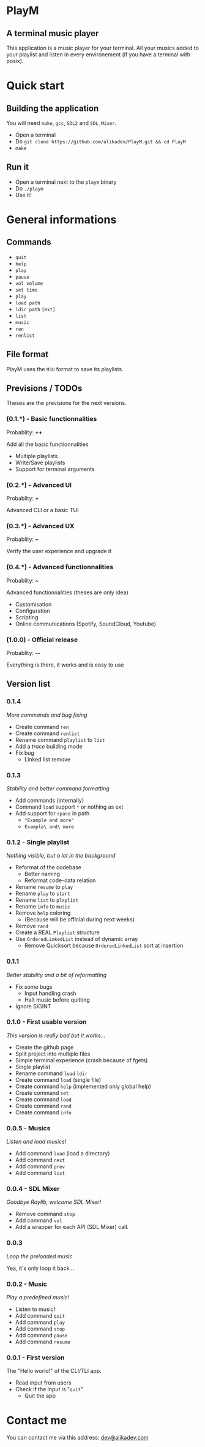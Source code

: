 # PlayM

## A terminal music player

This application is a music player for your terminal. All your musics added to your playlist and listen in every environement (if you have a terminal with posix).


<!-- ======================================== -->


# Quick start

## Building the application

You will need `make`, `gcc`, `SDL2` and `SDL_Mixer`.

- Open a terminal
- Do `git clone https://github.com/alikadev/PlayM.git && cd PlayM`
- `make`

## Run it

- Open a terminal next to the `playm` binary
- Do `./playm`
- Use it!

# General informations

## Commands

- `quit`
- `help`
- `play`
- `pause`
- `vol volume`
- `set time`
- `play`
- `load path`
- `ldir path` `[ext]`
- `list`
- `music`
- `ren`
- `renlist`

## File format

PlayM uses the `M3U` format to save its playlists.

<!-- ======================================== -->


## Previsions / TODOs

Theses are the previsions for the next versions.

### (0.1.\*) - Basic functionnalities

Probablity: __++__

Add all the basic functionnalities

- Multiple playlists
- Write/Save playlists
- Support for terminal arguments

### (0.2.\*) - Advanced UI

Probablity: __+__

Advanced CLI or a basic TUI

### (0.3.\*) - Advanced UX

Probablity: __~__

Verify the user experience and upgrade it

### (0.4.\*) - Advanced functionnalities

Probablity: __~__

Advanced functionnalities (theses are only idea)

- Customisation
- Configuration
- Scripting
- Online communications (Spotify, SoundCloud, Youtube)

### (1.0.0) - Official release

Probablity: __--__

Everything is there, it works and is easy to use


<!-- ======================================== -->


## Version list

### 0.1.4

_More commands and bug fixing_

- Create command `ren`
- Create command `renlist`
- Rename command `playlist` to `list`
- Add a _trace_ building mode
- Fix bug
  - Linked list remove

### 0.1.3

_Stability and better command formatting_

- Add commands (internally)
- Command `load` support `*` or nothing as ext
- Add support for `space` in path
  - `"Example and more"`
  - `Example\ and\ more`

### 0.1.2 - Single playlist

_Nothing visible, but a lot in the background_

- Reformat of the codebase
  - Better naming
  - Reformat code-data relation
- Rename `resume` to `play`
- Rename `play` to `start`
- Rename `list` to `playlist`
- Rename `info` to `music`
- Remove `help` coloring 
  - (Because will be official during next weeks)
- Remove `rand`
- Create a REAL `Playlist` structure
- Use `OrderedLinkedList` instead of dynamic array
  - Remove Quicksort because `OrderedLinkedList` sort at insertion

### 0.1.1

_Better stability and a bit of reformatting_

- Fix some bugs
  - Input handling crash
  - Halt music before quitting
- Ignore SIGINT

### 0.1.0 - First usable version

_This version is really bad but it works..._

- Create the github page
- Split project into multiple files
- Simple terminal experience (crash because of fgets)
- Single playlist
- Rename command `load` `ldir`
- Create command `load` (single file)
- Create command `help` (implemented only global help)
- Create command `set`
- Create command `load`
- Create command `rand`
- Create command `info`

### 0.0.5 - Musics

_Listen and load musics!_

- Add command `load` (load a directory)
- Add command `next`
- Add command `prev`
- Add command `list`

### 0.0.4 - SDL Mixer

_Goodbye Raylib, welcome SDL Mixer!_

- Remove command `stop`
- Add command `vol`
- Add a wrapper for each API (SDL Mixer) call.

### 0.0.3

_Loop the preloaded music_

Yea, it's only loop it back...

### 0.0.2 - Music

_Play a predefined music!_

- Listen to music!
- Add command `quit`
- Add command `play`
- Add command `stop`
- Add command `pause`
- Add command `resume`

### 0.0.1 - First version

The "Hello world!" of the CLI/TLI app.

- Read input from users
- Check if the input is "`quit`"
  - Quit the app


<!-- ======================================== -->


# Contact me

You can contact me via this address: dev@alikadev.com
